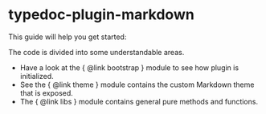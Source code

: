 # typedoc-plugin-markdown

This guide will help you get started:

The code is divided into some understandable areas.

- Have a look at the { @link bootstrap } module to see how plugin is initialized.
- See the { @link theme } module contains the custom Markdown theme that is exposed.
- The { @link libs } module contains general pure methods and functions.
